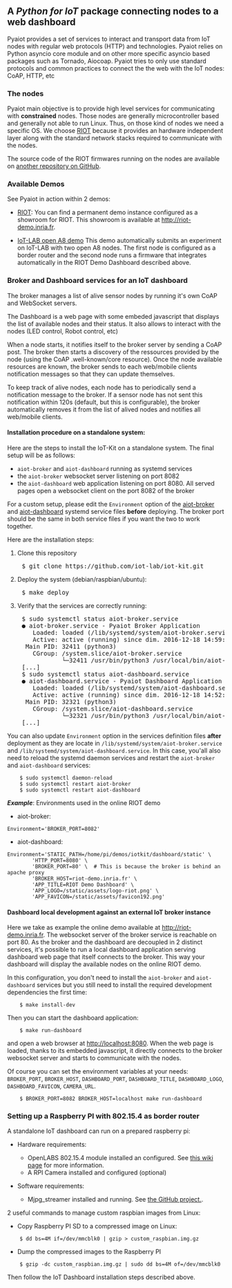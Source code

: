 ## A *Python for IoT* package connecting nodes to a web dashboard

Pyaiot provides a set of services to interact and transport data from IoT nodes
with regular web protocols (HTTP) and technologies. Pyaiot relies on Python
asyncio core module and on other more specific asyncio based packages such as
Tornado, Aiocoap.
Pyaiot tries to only use standard protocols and common practices to connect the
the web with the IoT nodes: CoAP, HTTP, etc

### The nodes

Pyaiot main objective is to provide high level services for communicating
with **constrained** nodes.
Those nodes are generally microcontroller based and generally not able to run
Linux. Thus, on those kind of nodes we need a specific OS. We choose
[RIOT](https://riot-os.org) because it provides an hardware independent layer
along with the standard network stacks required to communicate with the nodes.

The source code of the RIOT firmwares running on the nodes are available on
[another repository on GitHub](https://github.com:pyaiot/riot-firmwares).

### Available Demos

See Pyaiot in action within 2 demos:
* [RIOT](http://riot-os.org): You can find a permanent demo instance configured
  as a showroom for RIOT. This showroom is available at
  http://riot-demo.inria.fr.

* [IoT-LAB open A8 demo](utils/iotlab)
  This demo automatically submits an experiment on IoT-LAB with two open A8
  nodes. The first node is configured as a border router and the second node
  runs a firmware that integrates automatically in the RIOT Demo Dashboard
  described above.

### Broker and Dashboard services for an IoT dashboard

The broker manages a list of alive sensor nodes by running it's own CoAP
and WebSocket servers.

The Dashboard is a web page with some embeded javascript that displays the list
of available nodes and their status. It also allows to interact with the nodes
(LED control, Robot control, etc)

When a node starts, it notifies itself to the broker server by sending a CoAP
post. The broker then starts a discovery of the ressources provided by the node
(using the CoAP .well-known/core resource). Once the node available resources
are known, the broker sends to each web/mobile clients notification messages
so that they can update themselves.

To keep track of alive nodes, each node has to periodically send a notification
message to the broker.
If a sensor node has not sent this notification within 120s (default,
but this is configurable), the broker automatically removes it from the list
of alived nodes and notifies all web/mobile clients.

#### Installation procedure on a standalone system:

Here are the steps to install the IoT-Kit on a standalone system. The final
setup will be as follows:
* `aiot-broker` and `aiot-dashboard` running as systemd services
* the `aiot-broker` websocket server listening on port 8082
* the `aiot-dashboard` web application listening on port 8080. All served pages
  open a websocket client on the port 8082 of the broker

For a custom setup, please edit the `Environment` option of the
[aiot-broker](systemd/aiot-broker.service) and
[aiot-dashboard](systemd/aiot-dashboard.service) systemd service files
**before** deploying. The broker port should be the same in both service files
if you want the two to work together.

Here are the installation steps:

1. Clone this repository
<pre>
    $ git clone https://github.com/iot-lab/iot-kit.git
</pre>
2. Deploy the system (debian/raspbian/ubuntu):
<pre>
    $ make deploy
</pre>
3. Verify that the services are correctly running:
<pre>
    $ sudo systemctl status aiot-broker.service
    ● aiot-broker.service - Pyaiot Broker Application
       Loaded: loaded (/lib/systemd/system/aiot-broker.service; enabled)
       Active: active (running) since dim. 2016-12-18 14:59:56 CET; 35min ago
     Main PID: 32411 (python3)
       CGroup: /system.slice/aiot-broker.service
               └─32411 /usr/bin/python3 /usr/local/bin/aiot-broker --port=8082 --debug
    [...]
    $ sudo systemctl status aiot-dashboard.service
    ● aiot-dashboard.service - Pyaiot Dashboard Application
       Loaded: loaded (/lib/systemd/system/aiot-dashboard.service; enabled)
       Active: active (running) since dim. 2016-12-18 14:52:29 CET; 41min ago
     Main PID: 32321 (python3)
       CGroup: /system.slice/aiot-dashboard.service
               └─32321 /usr/bin/python3 /usr/local/bin/aiot-dashboard --port=8080 --broker-port=8082 --broker...
    [...]
</pre>

You can also
update `Environment` option in the services definition files **after**
deployment as they are locate in `/lib/systemd/system/aiot-broker.service` and
`/lib/systemd/system/aiot-dashboard.service`. In this case, you'all also need
to reload the systemd daemon services and restart the `aiot-broker` and
`aiot-dashboard` services:
```
    $ sudo systemctl daemon-reload
    $ sudo systemctl restart aiot-broker
    $ sudo systemctl restart aiot-dashboard
```

_**Example**_: Environments used in the online RIOT demo
* aiot-broker:
```
Environment='BROKER_PORT=8082'
```
* aiot-dashboard:
```
Environment='STATIC_PATH=/home/pi/demos/iotkit/dashboard/static' \
        'HTTP_PORT=8080' \
        'BROKER_PORT=80' \  # This is because the broker is behind an apache proxy
        'BROKER_HOST=riot-demo.inria.fr' \
        'APP_TITLE=RIOT Demo Dashboard' \
        'APP_LOGO=/static/assets/logo-riot.png' \
        'APP_FAVICON=/static/assets/favicon192.png'
```

#### Dashboard local development against an external IoT broker instance

Here we take as example the online demo available at http://riot-demo.inria.fr.
The websocket server of the broker service is reachable on port 80.
As the broker and the dashboard are decoupled in 2 distinct services,
it's possible to run a local dashboard application serving dashboard web page
that itself connects to the broker.
This way your dashboard will display the available nodes on the online RIOT
demo.

In this configuration, you don't need to install the `aiot-broker` and
`aiot-dashboard` services but you still need to install the required
development dependencies the first time:
```
    $ make install-dev
```

Then you can start the dashboard application:
```
    $ make run-dashboard
```
and open a web browser at [http://localhost:8080](http://localhost:8080).
When the web page is loaded, thanks to its embedded javascript, it directly
connects to the broker websocket server and starts to communicate with the
nodes.

Of course you can set the environment variables at your needs:
`BROKER_PORT`, `BROKER_HOST`, `DASHBOARD_PORT`, `DASHBOARD_TITLE`,
`DASHBOARD_LOGO`, `DASHBOARD_FAVICON`, `CAMERA_URL`.

```
    $ BROKER_PORT=8082 BROKER_HOST=localhost make run-dashboard
```

### Setting up a Raspberry PI with 802.15.4 as border router

A standalone IoT dashboard can run on a prepared raspberry pi:
* Hardware requirements:
  * OpenLABS 802.15.4 module installed an configured. See
    [this wiki page](https://github.com/RIOT-Makers/wpan-raspbian/wiki/Create-a-generic-Raspbian-image-with-6LoWPAN-support) for more information.
  * A RPI Camera installed and configured (optional)

* Software requirements:
  * Mjpg_streamer installed and running. See [the GitHub project.](https://github.com/jacksonliam/mjpg-streamer).

2 useful commands to manage custom raspbian images from Linux:
* Copy Raspberry PI SD to a compressed image on Linux:
```
    $ dd bs=4M if=/dev/mmcblk0 | gzip > custom_raspbian.img.gz
```
* Dump the compressed images to the Raspberry PI
```
    $ gzip -dc custom_raspbian.img.gz | sudo dd bs=4M of=/dev/mmcblk0
```

Then follow the IoT Dashboard installation steps described above.
